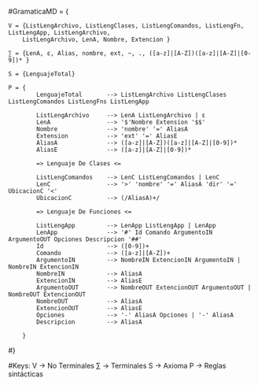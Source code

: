#GramaticaMD = {

	V =	{ListLengArchivo, ListLengClases, ListLengComandos, ListLengFn, ListLengApp, ListLengArchivo,
	 	ListLengArchivo, LenA, Nombre, Extencion }

	∑ = {LenA, ε, Alias, nombre, ext, ~, ., ([a-z]|[A-Z])([a-z]|[A-Z]|[0-9])* }

	S = {LenguajeTotal}

	P = { 
			LenguajeTotal	 	--> ListLengArchivo ListLengClases ListLengComandos ListLengFns ListLengApp

			ListLengArchivo 	--> LenA ListLengArchivo | ε
			LenA 				--> '$'Nombre Extension '$$'
			Nombre 				--> 'nombre' '=' AliasA
			Extension 			--> 'ext' '=' AliasE
			AliasA				--> ([a-z]|[A-Z])([a-z]|[A-Z]|[0-9])*
			AliasE				--> ([a-z]|[A-Z]|[0-9])*
			
			=> Lenguaje De Clases <=

			ListLengComandos	--> LenC ListLengComandos | LenC
			LenC				--> '>' 'nombre' '=' AliasA 'dir' '=' UbicacionC '<'
			UbicacionC			--> (/AliasA)+/
			
			=> Lenguaje De Funciones <=
			
			ListLengApp			--> LenApp ListLengApp | LenApp
			LenApp				--> '#' Id Comando ArgumentoIN ArgumentoOUT Opciones Descripcion '##'
			Id					--> ([0-9])+
			Comando				--> ([a-z]|[A-Z])+
			ArgumentoIN			--> NombreIN ExtencionIN ArgumentoIN | NombreIN ExtencionIN
			NombreIN			--> AliasA 
			ExtencionIN  		--> AliasE
			ArgumentoOUT		--> NombreOUT ExtencionOUT ArgumentoOUT | NombreOUT ExtencionOUT
			NombreOUT			--> AliasA
			ExtencionOUT		--> AliasE
			Opciones			--> '-' AliasA Opciones | '-' AliasA
			Descripcion			--> AliasA

		}

#}

#Keys:
	V -> No Terminales
	∑ -> Terminales
	S -> Axioma
	P -> Reglas sintácticas

